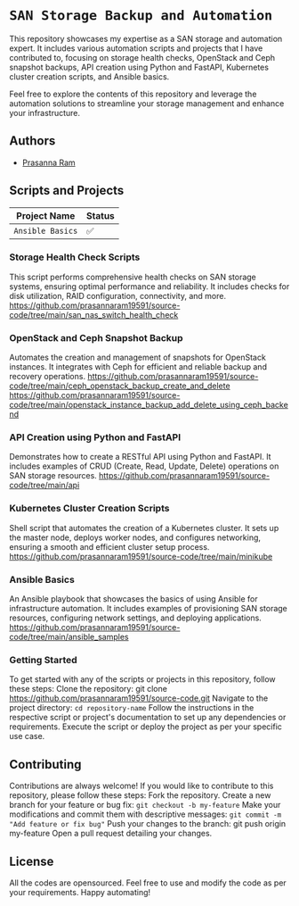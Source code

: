 # `SAN Storage Backup and Automation`

This repository showcases my expertise as a SAN storage and automation expert. It includes various automation scripts and projects that I have contributed to, focusing on storage health checks, OpenStack and Ceph snapshot backups, API creation using Python and FastAPI, Kubernetes cluster creation scripts, and Ansible basics.

Feel free to explore the contents of this repository and leverage the automation solutions to streamline your storage management and enhance your infrastructure.

## Authors
 - [Prasanna Ram](https://github.com/prasannaram19591)

## Scripts and Projects

| Project Name | Status
| -------------| ---------- |
| `Ansible Basics` | ✅ |
### Storage Health Check Scripts
This script performs comprehensive health checks on SAN storage systems, ensuring optimal performance and reliability. It includes checks for disk utilization, RAID configuration, connectivity, and more.
https://github.com/prasannaram19591/source-code/tree/main/san_nas_switch_health_check
### OpenStack and Ceph Snapshot Backup
Automates the creation and management of snapshots for OpenStack instances. It integrates with Ceph for efficient and reliable backup and recovery operations.
https://github.com/prasannaram19591/source-code/tree/main/ceph_openstack_backup_create_and_delete
https://github.com/prasannaram19591/source-code/tree/main/openstack_instance_backup_add_delete_using_ceph_backend
### API Creation using Python and FastAPI
 Demonstrates how to create a RESTful API using Python and FastAPI. It includes examples of CRUD (Create, Read, Update, Delete) operations on SAN storage resources.
https://github.com/prasannaram19591/source-code/tree/main/api
### Kubernetes Cluster Creation Scripts
Shell script that automates the creation of a Kubernetes cluster. It sets up the master node, deploys worker nodes, and configures networking, ensuring a smooth and efficient cluster setup process.
https://github.com/prasannaram19591/source-code/tree/main/minikube
### Ansible Basics
An Ansible playbook that showcases the basics of using Ansible for infrastructure automation. It includes examples of provisioning SAN storage resources, configuring network settings, and deploying applications.
https://github.com/prasannaram19591/source-code/tree/main/ansible_samples
### Getting Started
To get started with any of the scripts or projects in this repository, follow these steps:
Clone the repository:
git clone https://github.com/prasannaram19591/source-code.git
Navigate to the project directory:
`cd repository-name`
Follow the instructions in the respective script or project's documentation to set up any dependencies or requirements.
Execute the script or deploy the project as per your specific use case.
## Contributing
Contributions are always welcome! If you would like to contribute to this repository, please follow these steps:
Fork the repository.
Create a new branch for your feature or bug fix:
`git checkout -b my-feature`
Make your modifications and commit them with descriptive messages:
`git commit -m "Add feature or fix bug"`
Push your changes to the branch:
git push origin my-feature
Open a pull request detailing your changes.
## License
All the codes are opensourced. Feel free to use and modify the code as per your requirements.
Happy automating!
